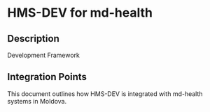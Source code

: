 # HMS-DEV for md-health

## Description

Development Framework

## Integration Points

This document outlines how HMS-DEV is integrated with md-health systems in Moldova.
